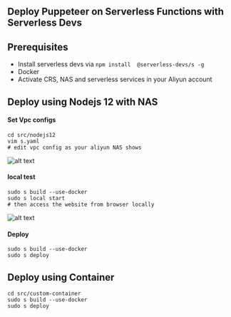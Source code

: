 ## Deploy Puppeteer on Serverless Functions with Serverless Devs


## Prerequisites

* Install serverless devs via `npm install  @serverless-devs/s -g` 
* Docker
* Activate CRS, NAS and serverless services in your Aliyun account

## Deploy using Nodejs 12 with NAS


#### Set Vpc configs
```
cd src/nodejs12
vim s.yaml
# edit vpc config as your aliyun NAS shows
```

![alt text](https://github.com/alapha23/start-puppeteer/blob/master/vpc.png?raw=true)

#### local test

```
sudo s build --use-docker
sudo s local start
# then access the website from browser locally
```

![alt text](https://github.com/alapha23/start-puppeteer/blob/master/demo.png?raw=true)


#### Deploy

```
sudo s build --use-docker
sudo s deploy
```

## Deploy using Container

```
cd src/custom-container
sudo s build --use-docker
sudo s deploy
```


